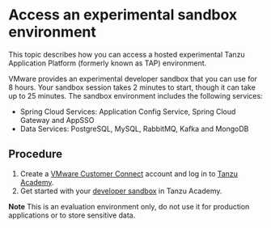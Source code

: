 # Access an experimental sandbox environment

This topic describes how you can access a hosted experimental Tanzu Application Platform
(formerly known as TAP) environment.

VMware provides an experimental developer sandbox that you can use for 8
hours.
Your sandbox session takes 2 minutes to start, though it can take up to 25 minutes.
The sandbox environment includes the following services:

- Spring Cloud Services: Application Config Service, Spring Cloud Gateway and AppSSO
- Data Services: PostgreSQL, MySQL, RabbitMQ, Kafka and MongoDB

## Procedure

1. Create a [VMware Customer Connect](https://customerconnect.vmware.com) account and log in to [Tanzu Academy](https://tanzu.academy/home).
2. Get started with your [developer sandbox](https://tanzu.academy/guides/developer-sandbox) in Tanzu Academy.

**Note** This is an evaluation environment only, do not use it for production applications or to
store sensitive data.
